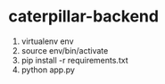 # caterpillar-backend

1. virtualenv env
2. source env/bin/activate
3. pip install -r requirements.txt
4. python app.py
